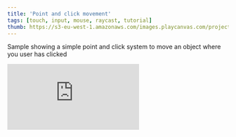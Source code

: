 ```yaml
---
title: 'Point and click movement'
tags: [touch, input, mouse, raycast, tutorial]
thumb: https://s3-eu-west-1.amazonaws.com/images.playcanvas.com/projects/12/461494/9F45F6-image-75.jpg
---
```


Sample showing a simple point and click system to move an object where you user has clicked
<div className="iframe-container">
    <iframe loading="lazy" src="https://playcanv.as/p/RQAovNH6/" title="Point and click movement" webkitallowfullscreen="true" mozallowfullscreen="true" allow="autoplay" allowfullscreen="true" allowvr="" scrolling="no" frameborder="0" />
</div>

